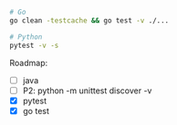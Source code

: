 ```sh
# Go
go clean -testcache && go test -v ./...

# Python
pytest -v -s
```

Roadmap:
- [ ] java
- [ ] P2: python -m unittest discover -v
- [x] pytest
- [x] go test
